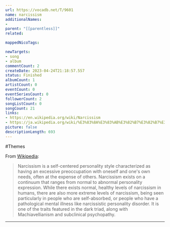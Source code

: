 ```yaml
---
url: https://vocadb.net/T/9601
name: narcissism
additionalNames: 
- 
parent: "[[parentless]]"
related:

mappedNicoTags:

newTargets:
- song
- album
commentCount: 2
createDate: 2023-04-24T21:18:57.557
status: Finished
albumCount: 1
artistCount: 0
eventCount: 0
eventSeriesCount: 0
followerCount: 2
songListCount: 0
songCount: 21
links: 
- https://en.wikipedia.org/wiki/Narcissism
- https://ja.wikipedia.org/wiki/%E3%83%8A%E3%83%AB%E3%82%B7%E3%82%B7%E3%82%BA%E3%83%A0
picture: false
descriptionLength: 693
---
```


#Themes

From [Wikipedia](https://en.wikipedia.org/wiki/Narcissism):
> Narcissism is a self-centered personality style characterized as having an excessive preoccupation with oneself and one's own needs, often at the expense of others. Narcissism exists on a continuum that ranges from normal to abnormal personality expression.
While there exists normal, healthy levels of narcissism in humans, there are also more extreme levels of narcissism, being seen particularly in people who are self-absorbed, or people who have a pathological mental illness like narcissistic personality disorder.
> It is one of the traits featured in the dark triad, along with Machiavellianism and subclinical psychopathy.

---

